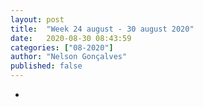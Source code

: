 ```yaml
---
layout: post
title:  "Week 24 august - 30 august 2020"
date:   2020-08-30 08:43:59
categories: ["08-2020"]
author: "Nelson Gonçalves"
published: false
---
```


* 
